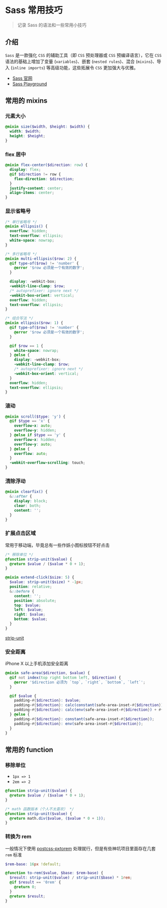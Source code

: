 <BackTop />

# Sass 常用技巧

> 记录 Sass 的语法和一些常用小技巧

## 介绍

`Sass` 是一款强化 `CSS` 的辅助工具（即 `CSS` 预处理器或 `CSS` 预编译语言），它在 `CSS` 语法的基础上增加了变量 (`variables`)、嵌套 (`nested rules`)、混合 (`mixins`)、导入 (`inline imports`) 等高级功能，这些拓展令 `CSS` 更加强大与优雅。

- [Sass 官网](https://sass-lang.com)
- [Sass Playground](https://www.sassmeister.com)

## 常用的 mixins

### 元素大小

```scss
@mixin size($width, $height: $width) {
  width: $width;
  height: $height;
}
```

### flex 居中

```scss
@mixin flex-center($direction: row) {
  display: flex;
  @if $direction != row {
    flex-direction: $direction;
  }
  justify-content: center;
  align-items: center;
}
```

### 显示省略号

```scss
/* 单行省略号 */
@mixin ellipsis() {
  overflow: hidden;
  text-overflow: ellipsis;
  white-space: nowrap;
}

/* 多行省略号 */
@mixin multi-ellipsis($row: 2) {
  @if type-of($row) != 'number' {
    @error '$row 必须是一个有效的数字';
  }

  display: -webkit-box;
  -webkit-line-clamp: $row;
  /* autoprefixer: ignore next */
  -webkit-box-orient: vertical;
  overflow: hidden;
  text-overflow: ellipsis;
}

/* 组合写法 */
@mixin ellipsis($row: 1) {
  @if type-of($row) != 'number' {
    @error '$row 必须是一个有效的数字';
  }

  @if $row == 1 {
    white-space: nowrap;
  } @else {
    display: -webkit-box;
    -webkit-line-clamp: $row;
    /* autoprefixer: ignore next */
    -webkit-box-orient: vertical;
  }
  overflow: hidden;
  text-overflow: ellipsis;
}
```

### 滚动

```scss
@mixin scroll($type: 'y') {
  @if $type == 'x' {
    overflow-x: auto;
    overflow-y: hidden;
  } @else if $type == 'y' {
    overflow-x: hidden;
    overflow-y: auto;
  } @else {
    overflow: auto;
  }
  -webkit-overflow-scrolling: touch;
}
```

### 清除浮动

```scss
@mixin clearfix() {
  &::after {
    display: block;
    clear: both;
    content: '';
  }
}
```

### 扩展点击区域

常用于移动端，毕竟总有一些作妖小图标按钮不好点击

```scss
/* 移除单位 */
@function strip-unit($value) {
  @return $value / ($value * 0 + 1);
}

@mixin extend-click($size: 5) {
  $value: strip-unit($size) * -1px;
  position: relative;
  &::before {
    content: '';
    position: absolute;
    top: $value;
    left: $value;
    right: $value;
    bottom: $value;
  }
}
```

[strip-unit](#移除单位)

### 安全距离

iPhone X 以上手机添加安全距离

```scss
@mixin safe-area($direction, $value) {
  @if not index(top right bottom left, $direction) {
    @error '$direction 必须为 `top`, `right`, `bottom`, `left`';
  }

  @if $value {
    padding-#{$direction}: $value;
    padding-#{$direction}: calc(constant(safe-area-inset-#{$direction}) + #{$value});
    padding-#{$direction}: calc(env(safe-area-inset-#{$direction}) + #{$value});
  } @else {
    padding-#{$direction}: constant(safe-area-inset-#{$direction});
    padding-#{$direction}: env(safe-area-inset-#{$direction});
  }
}
```

## 常用的 function

### 移除单位

- `1px => 1`
- `2em => 2`

```scss
@function strip-unit($value) {
  @return $value / ($value * 0 + 1);
}

/* math 函数版本（个人不太喜欢） */
@function strip-unit($value) {
  @return math.div($value, ($value * 0 + 1));
}
```

### 转换为 rem

一般情况下使用 [postcss-pxtorem](https://github.com/cuth/postcss-pxtorem) 处理就行，但是有些神坑项目里面存在几套 `rem` 标准

```scss
$rem-base: 16px !default;

@function to-rem($value, $base: $rem-base) {
  $result: strip-unit($value) / strip-unit($base) * 1rem;
  @if $result == '0rem' {
    @return 0;
  }
  @return $result;
}
```
